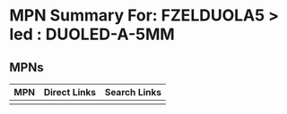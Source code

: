 



# MPN Summary For: FZELDUOLA5 > led : DUOLED-A-5MM

## MPNs
  

|MPN|Direct Links|Search Links|
| :--- | :--- | :--- |
||||
